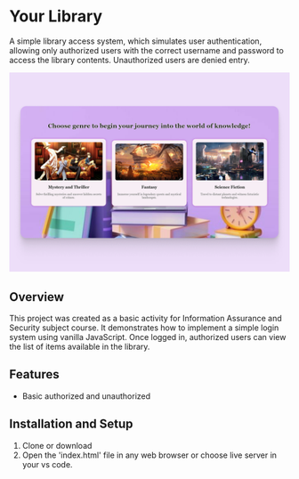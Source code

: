 # Your Library
A simple library access system, which simulates user authentication, allowing only authorized users with the correct username and password to access the library contents. Unauthorized users are denied entry.

![image alt](https://github.com/NylAltamera/Your-Library/blob/627d409a0ee2ab4a734d2075ed3a578173a99fb6/yourlibrary_ui.png)

## Overview
This project was created as a basic activity for Information Assurance and Security subject course. It demonstrates how to implement a simple login system using vanilla JavaScript. Once logged in, authorized users can view the list of items available in the library.

## Features
- Basic authorized and unauthorized

## Installation and Setup 
1. Clone or download
2. Open the 'index.html' file in any web browser or choose live server in your vs code.
